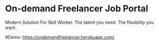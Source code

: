 # On-demand Freelancer Job Portal
Modern Solution For Skill Worker. The talent you need. The flexibility you want.

#Demo:
https://ondemandfreelancer.herokuapp.com/
